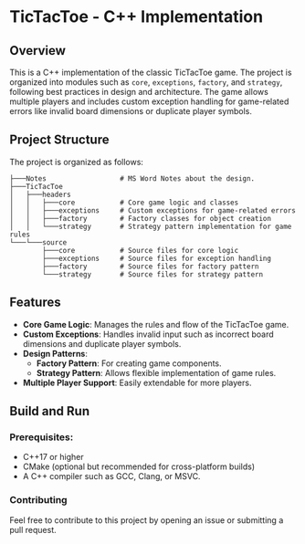 # TicTacToe - C++ Implementation

## Overview
This is a C++ implementation of the classic TicTacToe game. The project is organized into modules such as `core`, `exceptions`, `factory`, and `strategy`, following best practices in design and architecture. The game allows multiple players and includes custom exception handling for game-related errors like invalid board dimensions or duplicate player symbols.

## Project Structure
The project is organized as follows:

```plaintext
├───Notes                  # MS Word Notes about the design.
├───TicTacToe
│   ├───headers
│   │   ├───core           # Core game logic and classes
│   │   ├───exceptions     # Custom exceptions for game-related errors
│   │   ├───factory        # Factory classes for object creation
│   │   └───strategy       # Strategy pattern implementation for game rules
└───└───source
        ├───core           # Source files for core logic
        ├───exceptions     # Source files for exception handling
        ├───factory        # Source files for factory pattern
        └───strategy       # Source files for strategy pattern
```

## Features
- **Core Game Logic**: Manages the rules and flow of the TicTacToe game.
- **Custom Exceptions**: Handles invalid input such as incorrect board dimensions and duplicate player symbols.
- **Design Patterns**:
  - **Factory Pattern**: For creating game components.
  - **Strategy Pattern**: Allows flexible implementation of game rules.
- **Multiple Player Support**: Easily extendable for more players.

## Build and Run

### Prerequisites:
- C++17 or higher
- CMake (optional but recommended for cross-platform builds)
- A C++ compiler such as GCC, Clang, or MSVC.

### Contributing
Feel free to contribute to this project by opening an issue or submitting a pull request.
